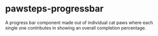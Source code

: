 # pawsteps-progressbar

A progress bar component made out of individual cat paws where each single one contributes in showing an overall completion percentage.
